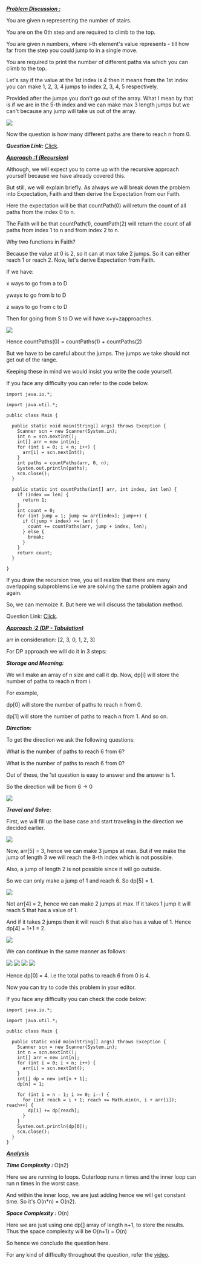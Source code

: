 <i style="text-decoration:underline"><b>Problem Discussion : </b></i>

You are given n representing the number of stairs.

You are on the 0th step and are required to climb to the top.

You are given n numbers, where i-th element's value represents - till how far from the step you could jump to in a single move.

You are required to print the number of different paths via which you can climb to the top.

Let's say if the value at the 1st index is 4 then it means from the 1st index you can make 1, 2, 3, 4 jumps to index 2, 3, 4, 5 respectively. 

Provided after the jumps you don't go out of the array. What I mean by that is if we are in the 5-th index and we can make max 3 length jumps but we can't because any jump will take us out of the array.

<img src="https://pepvids.sgp1.cdn.digitaloceanspaces.com/articles/climb_stairs_with_variable_jumps/climb_stairs_with_variable_jumps_1.png">

Now the question is how many different paths are there to reach n from 0.

<i><b>Question Link: </b></i>[Click](https://www.pepcoding.com/resources/online-java-foundation/dynamic-programming-and-greedy/climb-stairs-with-variable-jumps-official/ojquestion).

<i style="text-decoration:underline"><b>Approach :1 (Recursion) </b></i>

Although, we will expect you to come up with the recursive approach yourself because we have already covered this. 

But still, we will explain briefly. As always we will break down the problem into Expectation, Faith and then derive the Expectation from our Faith.

Here the expectation will be that countPath(0) will return the count of all paths from the index 0 to n.

The Faith will be that countPath(1), countPath(2) will return the count of all paths from index 1 to n and from index 2 to n. 

Why two functions in Faith? 

Because the value at 0 is 2, so it can at max take 2 jumps. So it can either reach 1 or reach 2. Now, let's derive Expectation from Faith.

If we have:

x ways to go from a to D

yways to go from b to D

z ways to go from c to D


Then for going from S to D we will have x+y+zapproaches.

<img src="https://pepvids.sgp1.cdn.digitaloceanspaces.com/articles/climb_stairs_with_variable_jumps/climb_stairs_with_variable_jumps_2.png">

Hence countPaths(0) = countPaths(1) + countPaths(2)

But we have to be careful about the jumps. The jumps we take should not get out of the range. 

Keeping these in mind we would insist you write the code yourself. 

If you face any difficulty you can refer to the code below.

```
import java.io.*;

import java.util.*;

public class Main {

  public static void main(String[] args) throws Exception {
    Scanner scn = new Scanner(System.in);
    int n = scn.nextInt();
    int[] arr = new int[n];
    for (int i = 0; i < n; i++) {
      arr[i] = scn.nextInt();
    }
    int paths = countPaths(arr, 0, n);
    System.out.println(paths);
    scn.close();
  }

  public static int countPaths(int[] arr, int index, int len) {
    if (index == len) {
      return 1;
    }
    int count = 0;
    for (int jump = 1; jump <= arr[index]; jump++) {
      if ((jump + index) <= len) {
        count += countPaths(arr, jump + index, len);
      } else {
        break;
      }
    }
    return count;
  }

}
```

If you draw the recursion tree, you will realize that there are many overlapping subproblems i.e we are solving the same problem again and again. 

So, we can memoize it. But here we will discuss the tabulation method.

Question Link: [Click](https://www.pepcoding.com/resources/online-java-foundation/dynamic-programming-and-greedy/climb-stairs-with-variable-jumps-official/ojquestion).

<i style="text-decoration:underline"><b>Approach :2 (DP - Tabulation) </b></i>

arr in consideration: [2, 3, 0, 1, 2, 3]

For DP approach we will do it in 3 steps:

<i><b>Storage and Meaning: </b></i>

We will make an array of n size and call it dp. Now, dp[i] will store the number of paths to reach n from i. 

For example,

dp[0] will store the number of paths to reach n from 0.

dp[1] will store the number of paths to reach n from 1. And so on.

<i><b>Direction: </b></i>

To get the direction we ask the following questions:

What is the number of paths to reach 6 from 6?

What is the number of paths to reach 6 from 0?

Out of these, the 1st question is easy to answer and the answer is 1. 

So the direction will be from 6 -> 0

<img src="https://pepvids.sgp1.cdn.digitaloceanspaces.com/articles/climb_stairs_with_variable_jumps/climb_stairs_with_variable_jumps_3.png">

<i><b>Travel and Solve: </b></i>

First, we will fill up the base case and start traveling in the direction we decided earlier.

<img src="https://pepvids.sgp1.cdn.digitaloceanspaces.com/articles/climb_stairs_with_variable_jumps/climb_stairs_with_variable_jumps_4.png">

Now, arr[5] = 3, hence we can make 3 jumps at max. But if we make the jump of length 3 we will reach the 8-th index which is not possible. 

Also, a jump of length 2 is not possible since it will go outside. 

So we can only make a jump of 1 and reach 6. So dp[5] = 1.

<img src="https://pepvids.sgp1.cdn.digitaloceanspaces.com/articles/climb_stairs_with_variable_jumps/climb_stairs_with_variable_jumps_5.png">

Not arr[4] = 2, hence we can make 2 jumps at max. If it takes 1 jump it will reach 5 that has a value of 1. 

And if it takes 2 jumps then it will reach 6 that also has a value of 1. Hence dp[4] = 1+1 = 2.

<img src="https://pepvids.sgp1.cdn.digitaloceanspaces.com/articles/climb_stairs_with_variable_jumps/climb_stairs_with_variable_jumps_6.png">

We can continue in the same manner as follows:

<img src="https://pepvids.sgp1.cdn.digitaloceanspaces.com/articles/climb_stairs_with_variable_jumps/climb_stairs_with_variable_jumps_7.png">

<img src="https://pepvids.sgp1.cdn.digitaloceanspaces.com/articles/climb_stairs_with_variable_jumps/climb_stairs_with_variable_jumps_8.png">

<img src="https://pepvids.sgp1.cdn.digitaloceanspaces.com/articles/climb_stairs_with_variable_jumps/climb_stairs_with_variable_jumps_9.png">

<img src="https://pepvids.sgp1.cdn.digitaloceanspaces.com/articles/climb_stairs_with_variable_jumps/climb_stairs_with_variable_jumps_10.png">

Hence dp[0] = 4. i.e the total paths to reach 6 from 0 is 4.

Now you can try to code this problem in your editor. 

If you face any difficulty you can check the code below:

```
import java.io.*;

import java.util.*;

public class Main {

  public static void main(String[] args) throws Exception {
    Scanner scn = new Scanner(System.in);
    int n = scn.nextInt();
    int[] arr = new int[n];
    for (int i = 0; i < n; i++) {
      arr[i] = scn.nextInt();
    }
    int[] dp = new int[n + 1];
    dp[n] = 1;

    for (int i = n - 1; i >= 0; i--) {
      for (int reach = i + 1; reach <= Math.min(n, i + arr[i]); reach++) {
        dp[i] += dp[reach];
      }
    }
    System.out.println(dp[0]);
    scn.close();
  }
}
```

<i style="text-decoration:underline"><b>Analysis </b></i>

<i><b>Time Complexity : </b></i>
O(n2)

Here we are running to loops. Outerloop runs n times and the inner loop can run n times in the worst case. 

And within the inner loop, we are just adding hence we will get constant time. So it's O(n*n) = O(n2).

<i><b>Space Complexity : </b></i>
O(n)

Here we are just using one dp[] array of length n+1, to store the results. Thus the space complexity will be O(n+1) = O(n)

So hence we conclude the question here.

For any kind of difficulty throughout the question, refer the [video](https://www.youtube.com/watch?v=uNqoQ0sNZCM&list=TLGGn1nSBQnDibQxOTA2MjAyMQ).